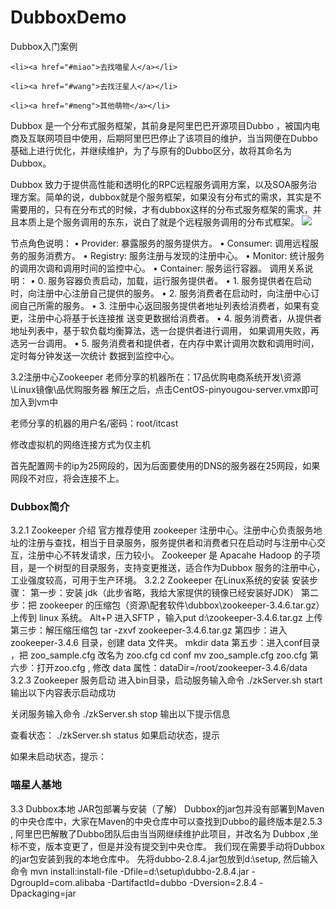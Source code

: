 # DubboxDemo
Dubbox入门案例

    <li><a href="#miao">去找喵星人</a></li>
    
    <li><a href="#wang">去找汪星人</a></li>
    
    <li><a href="#meng">其他萌物</a></li>
 




Dubbox 是一个分布式服务框架，其前身是阿里巴巴开源项目Dubbo ，被国内电商及互联网项目中使用，后期阿里巴巴停止了该项目的维护，当当网便在Dubbo基础上进行优化，并继续维护，为了与原有的Dubbo区分，故将其命名为Dubbox。

Dubbox 致力于提供高性能和透明化的RPC远程服务调用方案，以及SOA服务治理方案。简单的说，dubbox就是个服务框架，如果没有分布式的需求，其实是不需要用的，只有在分布式的时候，才有dubbox这样的分布式服务框架的需求，并且本质上是个服务调用的东东，说白了就是个远程服务调用的分布式框架。
![](https://i.imgur.com/Yy9laP1.jpg)


节点角色说明：
• Provider: 暴露服务的服务提供方。
• Consumer: 调用远程服务的服务消费方。
• Registry: 服务注册与发现的注册中心。
• Monitor: 统计服务的调用次调和调用时间的监控中心。
• Container: 服务运行容器。
调用关系说明：
• 0. 服务容器负责启动，加载，运行服务提供者。
• 1. 服务提供者在启动时，向注册中心注册自己提供的服务。
• 2. 服务消费者在启动时，向注册中心订阅自己所需的服务。
• 3. 注册中心返回服务提供者地址列表给消费者，如果有变更，注册中心将基于长连接推
送变更数据给消费者。
• 4. 服务消费者，从提供者地址列表中，基于软负载均衡算法，选一台提供者进行调用，
如果调用失败，再选另一台调用。
• 5. 服务消费者和提供者，在内存中累计调用次数和调用时间，定时每分钟发送一次统计
数据到监控中心。

3.2注册中心Zookeeper
老师分享的机器所在：17品优购电商系统开发\资源\Linux镜像\品优购服务器
解压之后，点击CentOS-pinyougou-server.vmx即可加入到vm中
 
 
老师分享的机器的用户名/密码：root/itcast



修改虚拟机的网络连接方式为仅主机
 
首先配置网卡的ip为25网段的，因为后面要使用的DNS的服务器在25网段，如果网段不对应，将会连接不上。
 
 
### <a name="DDD">Dubbox简介</a>
3.2.1 Zookeeper 介绍
官方推荐使用 zookeeper 注册中心。注册中心负责服务地址的注册与查找，相当于目录服务，服务提供者和消费者只在启动时与注册中心交互，注册中心不转发请求，压力较小。
Zookeeper 是 Apacahe Hadoop 的子项目，是一个树型的目录服务，支持变更推送，适合作为Dubbox 服务的注册中心，工业强度较高，可用于生产环境。
3.2.2 Zookeeper 在Linux系统的安装
安装步骤：
第一步：安装 jdk（此步省略，我给大家提供的镜像已经安装好JDK）
第二步：把 zookeeper 的压缩包（资源\配套软件\dubbox\zookeeper-3.4.6.tar.gz）上传到 linux 系统。
Alt+P 进入SFTP ，输入put d:\zookeeper-3.4.6.tar.gz 上传
第三步：解压缩压缩包
tar -zxvf zookeeper-3.4.6.tar.gz
第四步：进入 zookeeper-3.4.6 目录，创建 data 文件夹。
mkdir data
第五步：进入conf目录 ，把 zoo_sample.cfg 改名为 zoo.cfg
cd conf
mv zoo_sample.cfg zoo.cfg
第六步：打开zoo.cfg ,  修改 data 属性：dataDir=/root/zookeeper-3.4.6/data
3.2.3 Zookeeper 服务启动
进入bin目录，启动服务输入命令
 ./zkServer.sh start
输出以下内容表示启动成功
 
关闭服务输入命令
./zkServer.sh stop
输出以下提示信息
 
查看状态：
./zkServer.sh status
如果启动状态，提示
 
如果未启动状态，提示：
 <a name="miao"></a><!--设置锚点方法1-->

<h3 id="miao">喵星人基地</h3><!--设置锚点方法2-->
3.3 Dubbox本地 JAR包部署与安装（了解）
Dubbox的jar包并没有部署到Maven的中央仓库中，大家在Maven的中央仓库中可以查找到Dubbo的最终版本是2.5.3 , 阿里巴巴解散了Dubbo团队后由当当网继续维护此项目，并改名为 Dubbox ,坐标不变，版本变更了，但是并没有提交到中央仓库。
我们现在需要手动将Dubbox的jar包安装到我的本地仓库中。
先将dubbo-2.8.4.jar包放到d:\setup, 然后输入命令
mvn install:install-file -Dfile=d:\setup\dubbo-2.8.4.jar -DgroupId=com.alibaba -DartifactId=dubbo -Dversion=2.8.4 -Dpackaging=jar
